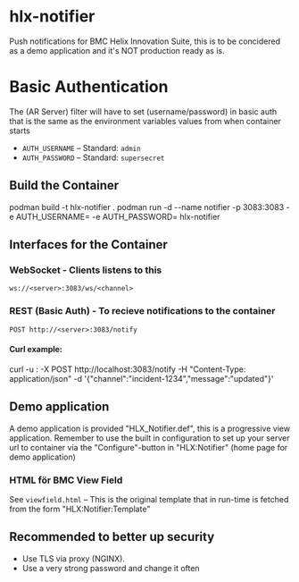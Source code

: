 
# hlx-notifier
Push notifications for BMC Helix Innovation Suite, this is to be concidered as a demo application and it's NOT production ready as is.


# Basic Authentication
The (AR Server) filter will have to set (username/password) in basic auth that is the same as the environment variables values from when container starts

- `AUTH_USERNAME` – Standard: `admin`
- `AUTH_PASSWORD` – Standard: `supersecret`



## Build the Container
podman build -t hlx-notifier .
podman run -d --name notifier -p 3083:3083 -e AUTH_USERNAME=<USERNAME> -e AUTH_PASSWORD=<PASSWORD> hlx-notifier


## Interfaces for the Container

### WebSocket - Clients listens to this

`ws://<server>:3083/ws/<channel>`

### REST (Basic Auth) - To recieve notifications to the container

`POST http://<server>:3083/notify`

#### Curl example:

curl -u <USERNAME>:<PASSWORD> -X POST http://localhost:3083/notify -H "Content-Type: application/json" -d '{"channel":"incident-1234","message":"updated"}'

## Demo application
A demo application is provided "HLX_Notifier.def", this is a progressive view application.
Remember to use the built in configuration to set up your server url to container via the "Configure"-button in "HLX:Notifier" (home page for demo application)

### HTML för BMC View Field

See `viewfield.html` – This is the original template that in run-time is fetched from the form "HLX:Notifier:Template"

## Recommended to better up security
- Use TLS via proxy (NGINX).
- Use a very strong password and change it often
